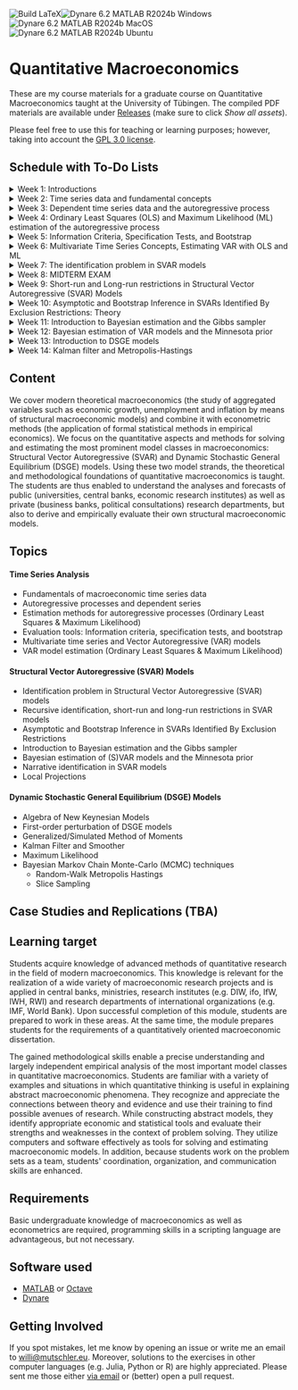 ![Build LaTeX](../../actions/workflows/latex.yml/badge.svg)![Dynare 6.2 MATLAB R2024b Windows](../../actions/workflows/dynare-6.2-matlab-r2024b-windows.yml/badge.svg)![Dynare 6.2 MATLAB R2024b MacOS](../../actions/workflows/dynare-6.2-matlab-r2024b-macos.yml/badge.svg)![Dynare 6.2 MATLAB R2024b Ubuntu](../../actions/workflows/dynare-6.2-matlab-r2024b-ubuntu.yml/badge.svg)

# Quantitative Macroeconomics

These are my course materials for a graduate course on Quantitative Macroeconomics taught at the University of Tübingen.
The compiled PDF materials are available under [Releases](https://github.com/wmutschl/Computational-Macroeconomics/releases) (make sure to click *Show all assets*).

Please feel free to use this for teaching or learning purposes; however, taking into account the [GPL 3.0 license](https://choosealicense.com/licenses/gpl-3.0/).

## Schedule with To-Do Lists

<details>
<summary>Week 1: Introductions</summary>

### Goals

* understand the scope and topics of *Quantitative Macroeconomics*
* decide whether you want to take the course
* prepare your computer for the course with MATLAB (or Octave) and Dynare
* do your first steps in MATLAB (or Octave)
* (optionally) install GitKraken and do your first steps with git

### To Do

* [x] read the general course information on [Ilias](https://ovidius.uni-tuebingen.de)
* [x] watch the introductory videos (on YouTube)
  * [x] [Introduction to Quantitative Macroeconomics](https://youtu.be/nT9vkWv1AS8)
  * [x] [Introduction to MATLAB](https://youtu.be/_CbLr11aeQ4)
* [x] prepare your computer: MATLAB (or Octave) and Dynare
  * [x] install MATLAB R2024b following [this guide](https://uni-tuebingen.de/einrichtungen/zentrum-fuer-datenverarbeitung/dienstleistungen/clients/software/matlab-einzelplatzlizenz/) if you are a student of the University of Tübingen. Please also install the following toolboxes: Econometrics Toolbox, Global Optimization Toolbox, Optimization Toolbox, Parallel Computing Toolbox, Statistics and Machine Learning Toolbox, Symbolic Math Toolbox. As an alternative to MATLAB you can also install Octave following [this guide](https://octave.org/download).
  * [x] install Dynare 6.2 following [this guide](https://www.dynare.org/resources/quick_start/)
  * [x] (optionally) create an account on [GitHub.com](https://github.com/signup)
  * [x] (optionally) sign up for the [GitHub Students Developer Pack](https://education.github.com/pack) to get a free Pro license for GitKraken (among other things)
  * [x] (optionally) install the [GitKraken Client](https://gitkraken.com/download)
* [x] do [exercises 1-3 for week 1](https://github.com/wmutschl/Quantitative-Macroeconomics/releases/latest/download/week_1.pdf), exercise 4 is optional
* [x] write down all your questions
* [x] [schedule an online meeting](https://schedule.mutschler.eu) with me
  * [x] put *"I am interested in this course"* under *"What is the meeting about?"*
  * [x] check your emails and cancel the meeting again using the link in the email
  * [x] now you know how easy it is to schedule a meeting with me :-)
* [x] participate in the Q&A sessions if you need assistance

</details>


<details>
  <summary>Week 2: Time series data and fundamental concepts</summary>

### Goals

* learn how to obtain macroeconomic data from different sources
* learn how to visualize macroeconomic time series data and do some basic descriptive statistics with MATLAB
* learn about different frequencies and what they can be useful for
* understand the concept of a white noise process
* get intuition about stationarity, autocovariance function, lag-operator, conditional and unconditional moments
* simulate white noise processes and moving-averages in MATLAB

### To Do

* [x] review the solutions of [last week's exercises](https://github.com/wmutschl/Quantitative-Macroeconomics/releases/latest/download/week_1.pdf) and write down all your questions
* [x] read Bjørnland and Thorsrud (2015, Ch.1 and Ch.2) and Lütkepohl (2004, Sec. 2.1, 2.2, 2.3). Make note of all the aspects and concepts that you are not familiar with or that you find difficult to understand
* [x] do exercises 1 and 2, write down all your questions and problems; we'll do exercise 3 in class
* [x] participate in the Q&A sessions with all your questions and concerns
* [x] for immediate help: [schedule a meeting](https://schedule.mutschler.eu)
* [x] (optionally) checkout the short [Beginner Git Video Tutorials from GitKraken](https://www.gitkraken.com/learn/git/tutorials#beginner)

</details>


<details>
  <summary>Week 3: Dependent time series data and the autoregressive process</summary>

### Goals

* understand the concept of an AR(1) and AR(p) process
* get intuition about the law of large numbers and the central limit theorem
* visualize the law of large numbers and the central limit theorem for dependent data using Monte Carlo simulations

### To Do

* [x] review the solutions of [last week's exercises](https://github.com/wmutschl/Quantitative-Macroeconomics/releases/latest/download/week_2.pdf) and write down all your questions.
* [x] read Lütkepohl (2004, Sec. 2.2, 2.3, 2.5.2) and Bjørnland and Thorsrud (2015, Ch.1 and Ch.2); make note of all the aspects and concepts that you are not familiar with or that you find difficult to understand
* [x] prepare exercise sheet 3: do exercises 1 and 3 at home, we'll do exercises 2 and 4 in class
* [x] participate in the Q&A sessions with all your questions and concerns
* [x] for immediate help: [schedule a meeting](https://schedule.mutschler.eu)
* [x] (optionally) checkout the short [Intermediate Git Video Tutorials from GitKraken](https://www.gitkraken.com/learn/git/tutorials#intermediate)

</details>


<details>
  <summary>Week 4: Ordinary Least Squares (OLS) and Maximum Likelihood (ML) estimation of the autoregressive process</summary>

### Goals

* review OLS and ML for the AR(p) process
* implement OLS and ML estimation of the AR(p) process

### To Do

* [x] review the solutions of [last week's exercises](https://github.com/wmutschl/Quantitative-Macroeconomics/releases/latest/download/week_3.pdf) and write down all your questions
* [x] read Lütkepohl (2004); make note of all the aspects and concepts that you are not familiar with or that you find difficult to understand
* [x] do exercise 1; particularly, create your own ARpOLS.m function; feel free to sent it to me via Mattermost for review
* [x] we will do exercises 2 and 3 in class
* [x] participate in the Q&A sessions with all your questions and concerns
* [x] for immediate help: [schedule a meeting](https://schedule.mutschler.eu)
* [x] (optionally) checkout the short [Advanced Git Video Tutorials from GitKraken](https://www.gitkraken.com/learn/git/tutorials#advanced)

</details>


<details>
  <summary>Week 5: Information Criteria, Specification Tests, and Bootstrap</summary>

### Goals

* understand the intuition of information criteria, specification tests and the bootstrap
* implement simple examples for information criteria, specification tests and the bootstrap for the univariate AR(p) process

### To Do

* [x] review the solutions of [last week's exercises](https://github.com/wmutschl/Quantitative-Macroeconomics/releases/latest/download/week_4.pdf) and write down all your questions
* [x] re-read Lütkepohl (2004) and briefly go through Kilian and Lütkepohl (2007, Ch. 2.6, 2.7, 12.2); make note of all the aspects and concepts that you are still not familiar with or that you find difficult to understand
* [x] Do exercise 1 of the problem set for week 5; we will do exercises 2 and 3 in class
* [x] participate in the Q&A sessions with all your questions and concerns
* [x] for immediate help: [schedule a meeting](https://schedule.mutschler.eu)
* [x] (optionally) fork the course repository on GitHub

</details>


<details>
  <summary> Week 6: Multivariate Time Series Concepts, Estimating VAR with OLS and ML</summary>

### Goals

Familiarize yourself with

* important matrix concepts such as Eigenvalues, Kronecker product, orthogonality, rotation matrices, Cholesky decomposition and Lyapunov equations
* multivariate notation and dimensions of vectors and matrices for VAR(p) models
* autocovariances, stability and covariance-stationarity in multivariate VAR(p) models
* the companion form of a VAR(p) model
* estimate VAR models with Ordinary Least Squares (OLS) and Maximum Likelihood (ML)

### To Do

* [x] Review the solutions of [last week's exercises](https://github.com/wmutschl/Quantitative-Macroeconomics/releases/latest/download/week_5.pdf) and write down all your questions
* [x] Read Kilian and Lütkepohl (2007, Ch. 2.2, 2.3) and Lütkepohl (2005, Chapter 2 and Appendix A); make note of all the aspects and concepts that you are not familiar with or that you find difficult to understand
* [x] Do exercise 1 of week 6
* [x] If you have questions, get in touch with me via email or (better) [schedule a meeting](https://schedule.mutschler.eu)

</details>


<details>
  <summary> Week 7: The identification problem in SVAR models</summary>

### Goals

* understand the identification problem in SVAR models
* understand recursive identification, short-run restrictions and the impact matrix
* implement recursive identification via Cholesky or numerical optimization


### To Do

* [x] Review the solutions of [last week's exercises](https://github.com/wmutschl/Quantitative-Macroeconomics/releases/latest/download/week_6.pdf) and write down all your questions
* [x] Read Kilian and Lütkepohl (2007, Ch. 4.1, 7.6, 8, 9); make note of all the aspects and concepts that you are not familiar with or that you find difficult to understand
* [x] We will do the exercises in class
* [x] If you have questions, get in touch with me via email or (better) [schedule a meeting](https://schedule.mutschler.eu)

</details>


<details>
  <summary> Week 8: MIDTERM EXAM</summary>
</details>


<details>
  <summary> Week 9: Short-run and Long-run restrictions in Structural Vector Autoregressive (SVAR) Models</summary>

### Goals

* implement short-run restrictions using numerical optimization
* understand long-run restrictions and the long-run multiplier matrix
* implement long-run restrictions using Cholesky or numerical optimization

### To Do

* [x] Review the solutions of [last week's exercises](https://github.com/wmutschl/Quantitative-Macroeconomics/releases/latest/download/week_7.pdf) and write down all your questions
* [x] Read Kilian and Lütkepohl (2007, Ch. 4.1, Ch. 7.6, Ch.8, Ch.9) and Blanchard and Quah (1989); make note of all the aspects and concepts that you are not familiar with or that you find difficult to understand
* [x] We will do the exercises in class
* [x] If you have questions, get in touch with me via email or (better) [schedule a meeting](https://schedule.mutschler.eu)

</details>


<details>
  <summary> Week 10: Asymptotic and Bootstrap Inference in SVARs Identified By Exclusion Restrictions: Theory</summary>

### Goals

* implement both short-run and long-run restrictions using numerical optimization
* understand pros and cons of asymptotic inference for the impulse-response function of SVAR models
* understand pros and cons of bootstrap inference for the impulse-response function of SVAR models
* implement and compare asymptotic and bootstrap standard deviations and confidence intervals of structural IRFs

### To Do

* [x] Review the solutions of [last week's exercises](https://github.com/wmutschl/Quantitative-Macroeconomics/releases/latest/download/week_9.pdf) and write down all your questions
* [x] Read Kilian and Lütkepohl (2007, Ch. 4.1, Ch. 7.6, Ch.8, Ch.9, Ch.10.1, 10.3, 10.4, 10.5, 11.1, 11.2, 11.3, 12.1-12.5, Ch. 12.9). Make note of all the aspects and concepts that you are not familiar with or that you find difficult to understand.
* [x] We will do the exercises in class.
* [x] If you have questions, get in touch with me via email or (better) [schedule a meeting](https://schedule.mutschler.eu)

</details>


<details>
  <summary> Week 11: Introduction to Bayesian estimation and the Gibbs sampler</summary>

### Goals

* understand the difference between Frequentist and Bayesian Bayesian estimation methods
* get familiar with the terminology and key ingredients of the Bayesian framework
* understand the Gibbs sampler
* estimate a multivariate linear regression model and an univariate autoregressive model with Bayesian techniques

### To Do

* [x] Review the solutions of [last week's exercises](https://github.com/wmutschl/Quantitative-Macroeconomics/releases/latest/download/week_10.pdf) and write down all your questions
* [x] Read Greenberg (2008, Part I, Ch. 7.1, Ch. 10.1), Koop (2003, Ch. 1-3), and Chib and Greenberg (1994). Make note of all the aspects and concepts that you are not familiar with or that you find difficult to understand.
* [x] We will do the problem set in class.
* [x] If you have questions, get in touch with me via email or (better) [schedule a meeting](https://schedule.mutschler.eu)

</details>


<details>
  <summary> Week 12: Bayesian estimation of VAR models and the Minnesota prior</summary>

### Goals

* apply the Bayesian estimation framework and methods from the univariate to the multivariate case
* understand the Minnesota prior
* estimate a multivariate vector autoregressive model with Bayesian techniques and a Minnesota prior that is fine-tuned to include the zero-lower-bound period of nominal interest rates


### To Do

* [x] Review the solutions of [last week's exercises](https://github.com/wmutschl/Quantitative-Macroeconomics/releases/latest/download/week_11.pdf) and write down all your questions
* [x] Read Kilian and Lütkepohl (2017, Ch. 5) and Koop and Korobilis (2010, Ch. 1-2). Make note of all the aspects and concepts that you are not familiar with or that you find difficult to understand.
* [x] We will do exercise sheet 12 together in class.
* [x] If you have questions, get in touch with me via email or (better) [schedule a meeting](https://schedule.mutschler.eu)

</details>


<details>
  <summary> Week 13: Introduction to DSGE models</summary>

### Goals

* understand the DSGE model framework, its basic structure and key challenges
* understand the algebra of a basic RBC model and of a basic New Keynesian model
* compute the steady-state of the RBC model with either MATLAB or Dynare
* understand the first-order perturbation solution to DSGE models


### To Do

* [x] Review the solutions of [last week's exercises](https://github.com/wmutschl/Quantitative-Macroeconomics/releases/latest/download/week_12.pdf) and write down all your questions
* [x] Read Fernandez-Villaverde, Rubio-Ramirez, and Schorfheide (2016, Ch.1) and Torres (2013, Ch. 1).
* [x] Read EITHER Gali (2015, Ch. 3) OR Heijdra (2017, Ch. 9) OR Romer (2019, Ch. 7) OR Woodford (2003, Ch. 3) OR Walsh (2017, Ch. 8)
* Optionally:
  * [x] watch [Algebra of New Keynesian models](https://mutschler.eu/dynare/models/nk/)
  * [x] Watch [Solving DSGE models with first-order perturbation: what Dynare does](https://mutschler.eu/dynare/perturbation/first-order-theory/)
* [x] Make note of all the aspects and concepts that you are not familiar with or that you find difficult to understand.
* [x] If you have questions, get in touch with me via email or (better) [schedule a meeting](https://schedule.mutschler.eu)

</details>


<details>
  <summary> Week 14: Kalman filter and Metropolis-Hastings</summary>

### Goals

* understand the Kalman filter and its use in DSGE models
* understand the Metropolis-Hastings algorithm and its use in DSGE models


### To Do

* [x] Review the solutions of [last week's exercises](https://github.com/wmutschl/Quantitative-Macroeconomics/releases/latest/download/week_14.pdf) and write down all your questions
* [x] Follow the lecture.
* [x] Make note of all the aspects and concepts that you are not familiar with or that you find difficult to understand.
* [x] If you have questions, get in touch with me via email or (better) [schedule a meeting](https://schedule.mutschler.eu)

</details>

<!---
\-->

## Content

We cover modern theoretical macroeconomics (the study of aggregated variables such as economic growth, unemployment and inflation by means of structural macroeconomic models) and combine it with econometric methods (the application of formal statistical methods in empirical economics). We focus on the quantitative aspects and methods for solving and estimating the most prominent model classes in macroeconomics: Structural Vector Autoregressive (SVAR) and Dynamic Stochastic General Equilibrium (DSGE) models. Using these two model strands, the theoretical and methodological foundations of quantitative macroeconomics is taught. The students are thus enabled to understand the analyses and forecasts of public (universities, central banks, economic research institutes) as well as private (business banks, political consultations) research departments, but also to derive and empirically evaluate their own structural macroeconomic models.

## Topics

#### Time Series Analysis
- Fundamentals of macroeconomic time series data
- Autoregressive processes and dependent series
- Estimation methods for autoregressive processes (Ordinary Least Squares & Maximum Likelihood)
- Evaluation tools: Information criteria, specification tests, and bootstrap
- Multivariate time series and Vector Autoregressive (VAR) models
- VAR model estimation (Ordinary Least Squares & Maximum Likelihood)

#### Structural Vector Autoregressive (SVAR) Models
- Identification problem in Structural Vector Autoregressive (SVAR) models
- Recursive identification, short-run and long-run restrictions in SVAR models
- Asymptotic and Bootstrap Inference in SVARs Identified By Exclusion Restrictions
- Introduction to Bayesian estimation and the Gibbs sampler
- Bayesian estimation of (S)VAR models and the Minnesota prior
- Narrative identification in SVAR models
- Local Projections

#### Dynamic Stochastic General Equilibrium (DSGE) Models
- Algebra of New Keynesian Models
- First-order perturbation of DSGE models
- Generalized/Simulated Method of Moments
- Kalman Filter and Smoother
- Maximum Likelihood
- Bayesian Markov Chain Monte-Carlo (MCMC) techniques
  - Random-Walk Metropolis Hastings
  - Slice Sampling

## Case Studies and Replications (TBA)

## Learning target

Students acquire knowledge of advanced methods of quantitative research in the field of modern macroeconomics. This knowledge is relevant for the realization of a wide variety of macroeconomic research projects and is applied in central banks, ministries, research institutes (e.g. DIW, ifo, IfW, IWH, RWI) and research departments of international organizations (e.g. IMF, World Bank). Upon successful completion of this module, students are prepared to work in these areas. At the same time, the module prepares students for the requirements of a quantitatively oriented macroeconomic dissertation.

The gained methodological skills enable a precise understanding and largely independent empirical analysis of the most important model classes in quantitative macroeconomics. Students are familiar with a variety of examples and situations in which quantitative thinking is useful in explaining abstract macroeconomic phenomena. They recognize and appreciate the connections between theory and evidence and use their training to find possible avenues of research. While constructing abstract models, they identify appropriate economic and statistical tools and evaluate their strengths and weaknesses in the context of problem solving. They utilize computers and software effectively as tools for solving and estimating macroeconomic models. In addition, because students work on the problem sets as a team, students' coordination, organization, and communication skills are enhanced.

## Requirements

Basic undergraduate knowledge of macroeconomics as well as econometrics are required, programming skills in a scripting language are advantageous, but not necessary.

## Software used

* [MATLAB](https://mathworks.com) or [Octave](https://octave.org)
* [Dynare](https://www.dynare.org)

## Getting Involved
If you spot mistakes, let me know by opening an issue or write me an email to [willi@mutschler.eu](mailto:willi@mutschler.eu).
Moreover, solutions to the exercises in other computer languages (e.g. Julia, Python or R) are highly appreciated.
Please sent me those either [via email](mailto:willi@mutschler.eu) or (better) open a pull request.